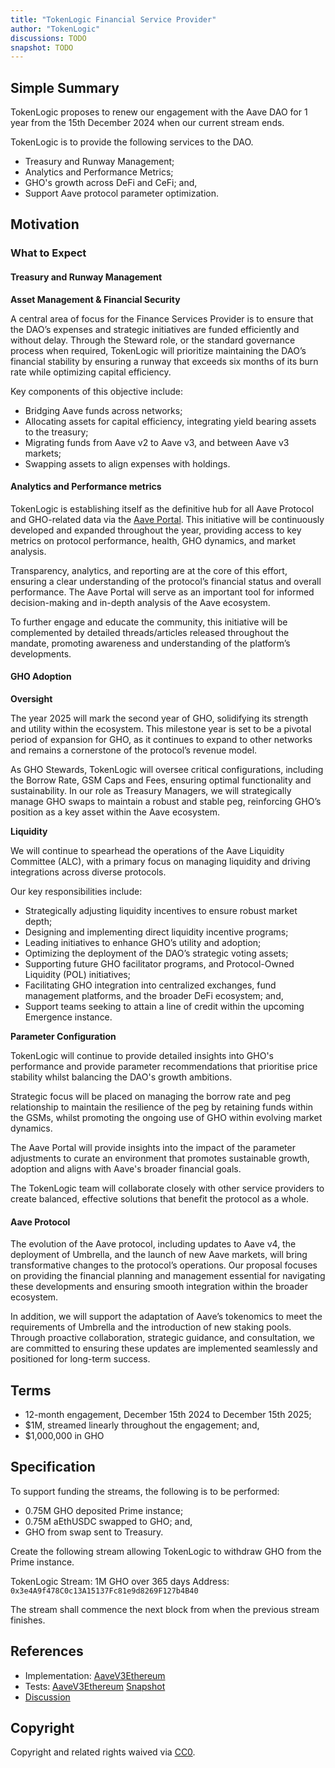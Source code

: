 ```yaml
---
title: "TokenLogic Financial Service Provider"
author: "TokenLogic"
discussions: TODO
snapshot: TODO
---
```


## Simple Summary

TokenLogic proposes to renew our engagement with the Aave DAO for 1 year from the 15th December 2024 when our current stream ends.

TokenLogic is to provide the following services to the DAO.

- Treasury and Runway Management;
- Analytics and Performance Metrics;
- GHO's growth across DeFi and CeFi; and,
- Support Aave protocol parameter optimization.

## Motivation

### What to Expect

#### Treasury and Runway Management

**Asset Management & Financial Security**

A central area of focus for the Finance Services Provider is to ensure that the DAO’s expenses and strategic initiatives are funded efficiently and without delay. Through the Steward role, or the standard governance process when required, TokenLogic will prioritize maintaining the DAO’s financial stability by ensuring a runway that exceeds six months of its burn rate while optimizing capital efficiency.

Key components of this objective include:

- Bridging Aave funds across networks;
- Allocating assets for capital efficiency, integrating yield bearing assets to the treasury;
- Migrating funds from Aave v2 to Aave v3, and between Aave v3 markets;
- Swapping assets to align expenses with holdings.

#### Analytics and Performance metrics

TokenLogic is establishing itself as the definitive hub for all Aave Protocol and GHO-related data via the [Aave Portal](https://aave.tokenlogic.xyz/). This initiative will be continuously developed and expanded throughout the year, providing access to key metrics on protocol performance, health, GHO dynamics, and market analysis.

Transparency, analytics, and reporting are at the core of this effort, ensuring a clear understanding of the protocol’s financial status and overall performance. The Aave Portal will serve as an important tool for informed decision-making and in-depth analysis of the Aave ecosystem.

To further engage and educate the community, this initiative will be complemented by detailed threads/articles released throughout the mandate, promoting awareness and understanding of the platform’s developments.

#### GHO Adoption

**Oversight**

The year 2025 will mark the second year of GHO, solidifying its strength and utility within the ecosystem. This milestone year is set to be a pivotal period of expansion for GHO, as it continues to expand to other networks and remains a cornerstone of the protocol’s revenue model.

As GHO Stewards, TokenLogic will oversee critical configurations, including the Borrow Rate, GSM Caps and Fees, ensuring optimal functionality and sustainability. In our role as Treasury Managers, we will strategically manage GHO swaps to maintain a robust and stable peg, reinforcing GHO’s position as a key asset within the Aave ecosystem.

**Liquidity**

We will continue to spearhead the operations of the Aave Liquidity Committee (ALC), with a primary focus on managing liquidity and driving integrations across diverse protocols.

Our key responsibilities include:

- Strategically adjusting liquidity incentives to ensure robust market depth;
- Designing and implementing direct liquidity incentive programs;
- Leading initiatives to enhance GHO’s utility and adoption;
- Optimizing the deployment of the DAO’s strategic voting assets;
- Supporting future GHO facilitator programs, and Protocol-Owned Liquidity (POL) initiatives;
- Facilitating GHO integration into centralized exchanges, fund management platforms, and the broader DeFi ecosystem; and,
- Support teams seeking to attain a line of credit within the upcoming Emergence instance.

**Parameter Configuration**

TokenLogic will continue to provide detailed insights into GHO's performance and provide parameter recommendations that prioritise price stability whilst balancing the DAO's growth ambitions.

Strategic focus will be placed on managing the borrow rate and peg relationship to maintain the resilience of the peg by retaining funds within the GSMs, whilst promoting the ongoing use of GHO within evolving market dynamics.

The Aave Portal will provide insights into the impact of the parameter adjustments to curate an environment that promotes sustainable growth, adoption and aligns with Aave's broader financial goals.

The TokenLogic team will collaborate closely with other service providers to create balanced, effective solutions that benefit the protocol as a whole.

#### Aave Protocol

The evolution of the Aave protocol, including updates to Aave v4, the deployment of Umbrella, and the launch of new Aave markets, will bring transformative changes to the protocol’s operations. Our proposal focuses on providing the financial planning and management essential for navigating these developments and ensuring smooth integration within the broader ecosystem.

In addition, we will support the adaptation of Aave’s tokenomics to meet the requirements of Umbrella and the introduction of new staking pools. Through proactive collaboration, strategic guidance, and consultation, we are committed to ensuring these updates are implemented seamlessly and positioned for long-term success.

## Terms

- 12-month engagement, December 15th 2024 to December 15th 2025;
- $1M, streamed linearly throughout the engagement; and,
- $1,000,000 in GHO

## Specification

To support funding the streams, the following is to be performed:

- 0.75M GHO deposited Prime instance;
- 0.75M aEthUSDC swapped to GHO; and,
- GHO from swap sent to Treasury.

Create the following stream allowing TokenLogic to withdraw GHO from the Prime instance.

TokenLogic
Stream: 1M GHO over 365 days
Address: `0x3e4A9f478C0c13A15137Fc81e9d8269F127b4B40`

The stream shall commence the next block from when the previous stream finishes.

## References

- Implementation: [AaveV3Ethereum](https://github.com/bgd-labs/aave-proposals-v3/blob/main/src/20241213_AaveV3Ethereum_TokenLogicFinancialServiceProvider/AaveV3Ethereum_TokenLogicFinancialServiceProvider_20241213.sol)
- Tests: [AaveV3Ethereum](https://github.com/bgd-labs/aave-proposals-v3/blob/main/src/20241213_AaveV3Ethereum_TokenLogicFinancialServiceProvider/AaveV3Ethereum_TokenLogicFinancialServiceProvider_20241213.t.sol)
  [Snapshot](TODO)
- [Discussion](TODO)

## Copyright

Copyright and related rights waived via [CC0](https://creativecommons.org/publicdomain/zero/1.0/).
